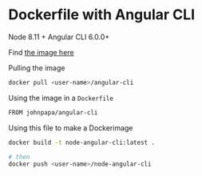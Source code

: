 # Dockerfile with Angular CLI

Node 8.11 + Angular CLI 6.0.0+

Find [the image here](https://hub.docker.com/r/johnpapa/angular-cli/)

Pulling the image

```bash
docker pull <user-name>/angular-cli
```

Using the image in a `Dockerfile`

```bash
FROM johnpapa/angular-cli
```

Using this file to make a Dockerimage
```bash
docker build -t node-angular-cli:latest .

# then
docker push <user-name>/node-angular-cli

```
